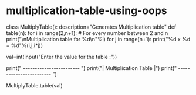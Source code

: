 # multiplication-table-using-oops
class MultiplyTable():
    description="Generates Multiplication table"
    def table(n):
        for i in range(2,n+1): # For every number between 2 and n
            print("\nMultiplication table for %d\n"%i)
            for j in range(n+1):
                print("%d x %d = %d"%(i,j,i*j))

val=int(input("Enter the value for the table :"))

print(" ------------------------ ")
print("|  Multiplication Table  |")
print(" ------------------------ ")

MultiplyTable.table(val)
